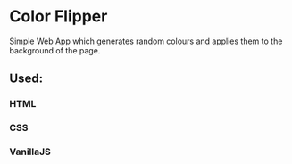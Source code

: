 # Color Flipper

Simple Web App which generates random colours and applies them to the background of the page.

## Used:
  ### HTML
  ### CSS
  ### VanillaJS 
